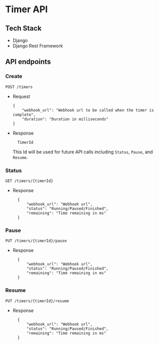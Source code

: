 # Timer API

## Tech Stack

- Django
- Django Rest Framework

## API endpoints

### Create

`POST /timers`

- Request

  ```
  {
      "webhook_url": "Webhook url to be called when the timer is complete",
      "duration": "Duration in milliseconds"
  }
  ```

- Response

  ```
    TimerId
  ```

  This Id will be used for future API calls including `Status`, `Pause`, and `Resume`.

### Status

`GET /timers/{timerId}`

- Response

  ```
    {
        "webhook_url": "Webhook url",
        "status": "Running/Paused/Finished",
        "remaining": "Time remaining in ms"
    }
  ```

### Pause

`PUT /timers/{timerId}/pause`

- Response

  ```
    {
        "webhook_url": "Webhook url",
        "status": "Running/Paused/Finished",
        "remaining": "Time remaining in ms"
    }
  ```

### Resume

`PUT /timers/{timerId}/resume`

- Response

  ```
    {
        "webhook_url": "Webhook url",
        "status": "Running/Paused/Finished",
        "remaining": "Time remaining in ms"
    }
  ```
